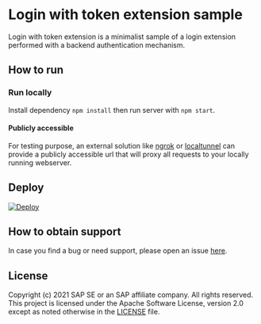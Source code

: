 # Login with token extension sample

Login with token extension is a minimalist sample of a login extension performed with a backend authentication mechanism.

## How to run

### Run locally

Install dependency `npm install` then run server with `npm start`.

#### Publicly accessible

For testing purpose, an external solution like [ngrok](https://ngrok.com/) or [localtunnel](https://github.com/localtunnel/localtunnel) can provide a publicly accessible url that will proxy all requests to your locally running webserver.

## Deploy

<a href="https://heroku.com/deploy?env[sample]=login-with-token">
  <img src="https://www.herokucdn.com/deploy/button.svg" alt="Deploy">
</a>

## How to obtain support
In case you find a bug or need support, please open an issue [here](https://github.com/SAP-samples/fsm-extension-sample/issues/new).

## License
Copyright (c) 2021 SAP SE or an SAP affiliate company. All rights reserved. This project is licensed under the Apache Software License, version 2.0 except as noted otherwise in the [LICENSE](./LICENSE) file.
